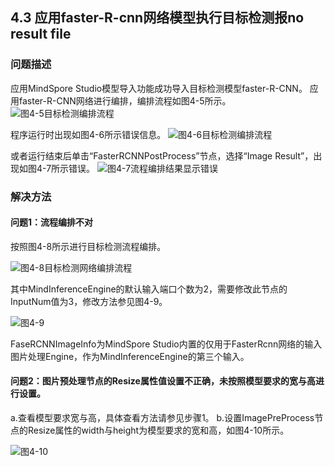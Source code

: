 ## 4.3 应用faster-R-cnn网络模型执行目标检测报no result file
### 问题描述
应用MindSpore Studio模型导入功能成功导入目标检测模型faster-R-CNN。
应用faster-R-CNN网络进行编排，编排流程如图4-5所示。
![图4-5目标检测编排流程](https://gitee.com/Atlas200DK/FAQ/raw/master/part4/img/4-5.png)


程序运行时出现如图4-6所示错误信息。
![图4-6目标检测编排流程](https://gitee.com/Atlas200DK/FAQ/raw/master/part4/img/4-6.png)


或者运行结束后单击“FasterRCNNPostProcess”节点，选择“Image Result”，出现如图4-7所示错误。
![图4-7流程编排结果显示错误](https://gitee.com/Atlas200DK/FAQ/raw/master/part4/img/4-7.png)


### 解决方法
#### 问题1：流程编排不对
按照图4-8所示进行目标检测流程编排。

![图4-8目标检测网络编排流程](https://gitee.com/Atlas200DK/FAQ/raw/master/part4/img/4-8.png)


其中MindInferenceEngine的默认输入端口个数为2，需要修改此节点的InputNum值为3，修改方法参见图4-9。

![图4-9](https://gitee.com/Atlas200DK/FAQ/raw/master/part4/img/4-9.png)


FaseRCNNImageInfo为MindSpore Studio内置的仅用于FasterRcnn网络的输入图片处理Engine，作为MindInferenceEngine的第三个输入。
#### 问题2：图片预处理节点的Resize属性值设置不正确，未按照模型要求的宽与高进行设置。
a.查看模型要求宽与高，具体查看方法请参见步骤1。
b.设置ImagePreProcess节点的Resize属性的width与height为模型要求的宽和高，如图4-10所示。

![图4-10](https://gitee.com/Atlas200DK/FAQ/raw/master/part4/img/4-10.png)



